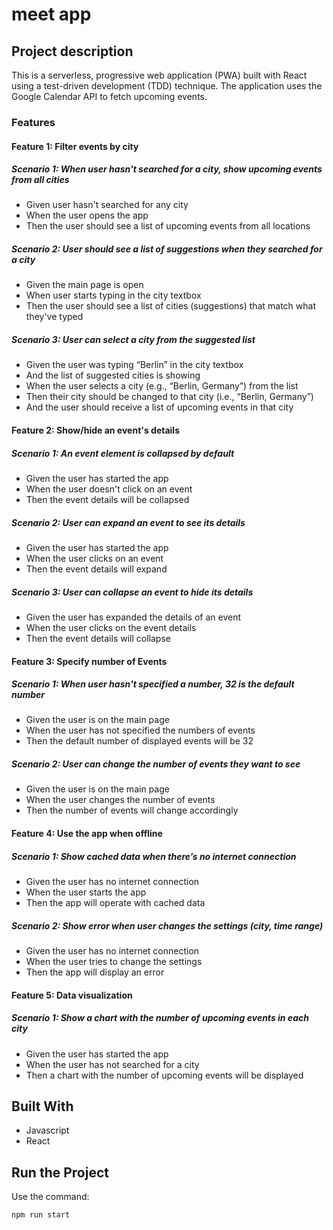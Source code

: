 # meet app

## Project description

This is a serverless, progressive web application (PWA) built with React using a test-driven development (TDD) technique. The application uses the Google Calendar API to fetch upcoming events.

### Features

#### Feature 1: Filter events by city

##### Scenario 1: When user hasn't searched for a city, show upcoming events from all cities

- Given user hasn't searched for any city
- When the user opens the app
- Then the user should see a list of upcoming events from all locations

##### Scenario 2: User should see a list of suggestions when they searched for a city

- Given the main page is open
- When user starts typing in the city textbox
- Then the user should see a list of cities (suggestions) that match what they've typed

##### Scenario 3: User can select a city from the suggested list

- Given the user was typing “Berlin” in the city textbox
- And the list of suggested cities is showing
- When the user selects a city (e.g., “Berlin, Germany”) from the list
- Then their city should be changed to that city (i.e., “Berlin, Germany”)
- And the user should receive a list of upcoming events in that city

#### Feature 2: Show/hide an event's details

##### Scenario 1: An event element is collapsed by default

- Given the user has started the app
- When the user doesn't click on an event
- Then the event details will be collapsed

##### Scenario 2: User can expand an event to see its details

- Given the user has started the app
- When the user clicks on an event
- Then the event details will expand

##### Scenario 3: User can collapse an event to hide its details

- Given the user has expanded the details of an event
- When the user clicks on the event details
- Then the event details will collapse

#### Feature 3: Specify number of Events

##### Scenario 1: When user hasn't specified a number, 32 is the default number

- Given the user is on the main page
- When the user has not specified the numbers of events
- Then the default number of displayed events will be 32

##### Scenario 2: User can change the number of events they want to see

- Given the user is on the main page
- When the user changes the number of events
- Then the number of events will change accordingly

#### Feature 4: Use the app when offline

##### Scenario 1: Show cached data when there’s no internet connection

- Given the user has no internet connection
- When the user starts the app
- Then the app will operate with cached data

##### Scenario 2: Show error when user changes the settings (city, time range)

- Given the user has no internet connection
- When the user tries to change the settings
- Then the app will display an error

#### Feature 5: Data visualization

##### Scenario 1: Show a chart with the number of upcoming events in each city

- Given the user has started the app
- When the user has not searched for a city
- Then a chart with the number of upcoming events will be displayed

## Built With

- Javascript
- React

## Run the Project

Use the command:

```bash
npm run start
```
